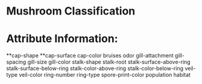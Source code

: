 # Mushroom Classification

# Attribute Information: 

**cap-shape
**cap-surface
cap-color
bruises
odor
gill-attachment
gill-spacing
gill-size
gill-color
stalk-shape
stalk-root
stalk-surface-above-ring
stalk-surface-below-ring
stalk-color-above-ring
stalk-color-below-ring
veil-type
veil-color
ring-number
ring-type
spore-print-color
population
habitat
